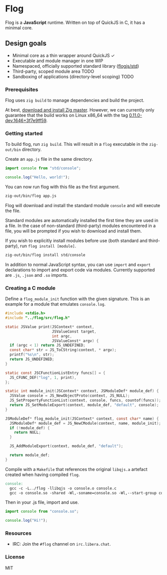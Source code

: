 # Flog

Flog is a **JavaScript** runtime. Written on top of QuickJS in C, it has a
minimal core.

## Design goals

* Minimal core as a thin wrapper around QuickJS ✓
* Executable and module manager in one WIP
* Namespaced, officially supported standard library ([flogjs/std][std])
* Third-party, scoped module area TODO
* Sandboxing of applications (directory-level scoping) TODO

### Prerequisites

Flog uses `zig build` to manage dependencies and build the project. 

At best, [download and install Zig master](https://ziglang.org/download).
However, we can currently only guarantee that the build works on Linux x86_64
with the tag [0.11.0-dev.1646+3f7e9ff59][dl].

### Getting started

To build flog, run `zig build`. This will result in a `flog` executable in the
`zig-out/bin` directory.

Create an `app.js` file in the same directory.

```js
import console from "std/console";

console.log("Hello, world!");
```

You can now run flog with this file as the first argument.

```sh
zig-out/bin/flog app.js
```

Flog will download and install the standard module `console` and will execute
the file.

Standard modules are automatically installed the first time they are used in a
file. In the case of non-standard (third-party) modules encountered in a file,
you will be prompted if you wish to download and install them.

If you wish to explicitly install modules before use (both standard and
third-party), run `flog install [module]`.

```sh
zig-out/bin/flog install std/console

```

In addition to normal JavaScript syntax, you can use `import` and `export`
declarations to import and export code via modules. Currently supported are
`.js`, `.json` and `.so` imports.

### Creating a C module

Define a `flog_module_init` function with the given signature. This is an
example for a module that emulates `console.log`.

```c
#include <stdio.h>
#include "../flog/src/flog.h"

static JSValue print(JSContext* context,
                     JSValueConst target,
                     int argc,
                     JSValueConst* argv) {
  if (argc < 1) return JS_UNDEFINED;
  const char* str = JS_ToCString(context, * argv);
  printf("%s\n", str);
  return JS_UNDEFINED;
}

static const JSCFunctionListEntry funcs[] = {
  JS_CFUNC_DEF("log", 1, print),
};

static int module_init(JSContext* context, JSModuleDef* module_def) {
  JSValue console = JS_NewObjectProto(context, JS_NULL);
  JS_SetPropertyFunctionList(context, console, funcs, countof(funcs));
  return JS_SetModuleExport(context, module_def, "default", console);
}

JSModuleDef* flog_module_init(JSContext* context, const char* name) {
  JSModuleDef* module_def = JS_NewCModule(context, name, module_init);
  if (!module_def) {
    return NULL;
  }

  JS_AddModuleExport(context, module_def, "default");

  return module_def;
}
```

Compile with a `Makefile` that references the original `libqjs.a` artefact
created when having compiled `flog`.

```Makefile
console:
  gcc -c -L../flog -llibqjs -o console.o console.c
  gcc -o console.so -shared -Wl,-soname=console.so -Wl,--start-group console.o -Wl,--end-group
```

Then in your .js file, import and use.

```js
import console from "console.so";

console.log("Hi!");
```

### Resources

* IRC: Join the `#flog` channel on `irc.libera.chat`.

### License

MIT

[rfcs]: https://github.com/flogjs/rfcs
[std]: https://github.com/flogjs/std
[dl]: https://ziglang.org/builds/zig-linux-x86_64-0.11.0-dev.1646+3f7e9ff59.tar.xz
